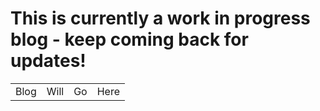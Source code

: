 # This is currently a work in progress blog - keep coming back for updates!


<table>
 <tr>
        <td>Blog</td>
        <td>Will</td>
        <td>Go </td>
        <td>Here</td>
    </tr>

</table>
